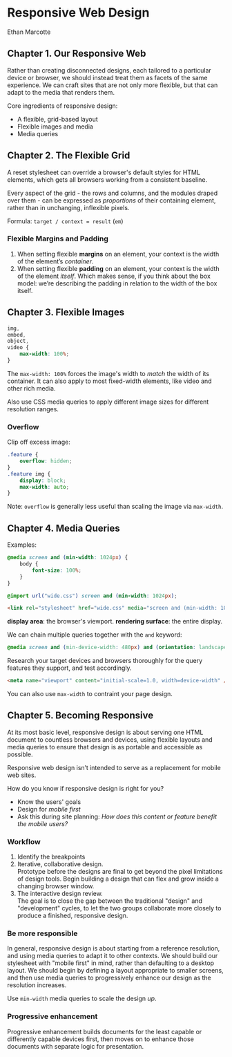 # Responsive Web Design

Ethan Marcotte

## Chapter 1. Our Responsive Web

Rather than creating disconnected designs, each tailored to a particular device or browser, we should instead treat them as facets of the same experience. We can craft sites that are not only more flexible, but that can adapt to the media that renders them.

Core ingredients of responsive design:

- A flexible, grid-based layout
- Flexible images and media
- Media queries

## Chapter 2. The Flexible Grid

A reset stylesheet can override a browser's default styles for HTML elements, which gets all browsers working from a consistent baseline.

Every aspect of the grid - the rows and columns, and the modules draped over them - can be expressed as *proportions* of their containing element, rather than in unchanging, inflexible pixels. 

Formula: `target / context = result` (`em`)

### Flexible Margins and Padding

1. When setting flexible **margins** on an element, your context is the width of the element’s *container*.
2. When setting flexible **padding** on an element, your context is the width of the element *itself*. Which makes sense, if you think about the box model: we’re describing the padding in relation to the width of the box itself.

## Chapter 3. Flexible Images

```css
img,
embed,
object,
video {
	max-width: 100%;
}
```

The `max-width: 100%` forces the image's width to *match* the width of its container. It can also apply to most fixed-width elements, like video and other rich media.

Also use CSS media queries to apply different image sizes for different resolution ranges.

### Overflow

Clip off excess image:

```css
.feature {
	overflow: hidden;
}
.feature img {
	display: block;
	max-width: auto;
}
```

Note: `overflow` is generally less useful than scaling the image via `max-width`.

## Chapter 4. Media Queries

Examples:

```css
@media screen and (min-width: 1024px) {
	body {
		font-size: 100%;
	}
}
```

```css
@import url("wide.css") screen and (min-width: 1024px);
```

```html
<link rel="stylesheet" href="wide.css" media="screen and (min-width: 1024px)" />
```

**display area**: the browser's viewport.
**rendering surface**: the entire display.

We can chain multiple queries together with the `and` keyword:

```css
@media screen and (min-device-width: 480px) and (orientation: landscape) {}
```

Research your target devices and browsers thoroughly for the query features they support, and test accordingly.

```html
<meta name="viewport" content="initial-scale=1.0, width=device-width" />
```

You can also use `max-width` to contraint your page design.

## Chapter 5. Becoming Responsive

At its most basic level, responsive design is about serving one HTML document to countless browsers and devices, using flexible layouts and media queries to ensure that design is as portable and accessible as possible.

Responsive web design isn’t intended to serve as a replacement for mobile web sites.

How do you know if responsive design is right for you?

- Know the users' goals
- Design for *mobile first*
- Ask this during site planning: *How does this content or feature benefit the mobile users?*

### Workflow

1. Identify the breakpoints
2. Iterative, collaborative design.   
  Prototype before the designs are final to get beyond the pixel limitations of design tools. Begin building a design that can flex and grow inside a changing browser window. 
3. The interactive design review.  
  The goal is to close the gap between the traditional "design" and "development" cycles, to let the two groups collaborate more closely to produce a finished, responsive design.

### Be more responsible

In general, responsive design is about starting from a reference resolution, and using media queries to adapt it to other contexts. We should build our stylesheet with "mobile first" in mind, rather than defaulting to a desktop layout. We should begin by defining a layout appropriate to smaller screens, and then use media queries to progressively enhance our design as the resolution increases.

Use `min-width` media queries to scale the design *up*.

### Progressive enhancement

Progressive enhancement builds documents for the least capable or differently capable devices first, then moves on to enhance those documents with separate logic for presentation.